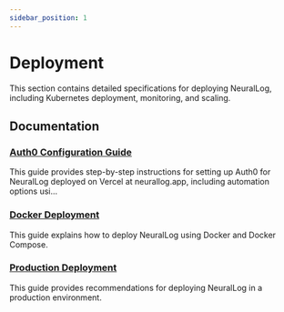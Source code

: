 ```yaml
---
sidebar_position: 1
---
```


# Deployment

This section contains detailed specifications for deploying NeuralLog, including Kubernetes deployment, monitoring, and scaling.

## Documentation

### [Auth0 Configuration Guide](./auth0-setup.md)

This guide provides step-by-step instructions for setting up Auth0 for NeuralLog deployed on Vercel at neurallog.app, including automation options usi...

### [Docker Deployment](./docker.md)

This guide explains how to deploy NeuralLog using Docker and Docker Compose.

### [Production Deployment](./production.md)

This guide provides recommendations for deploying NeuralLog in a production environment.

